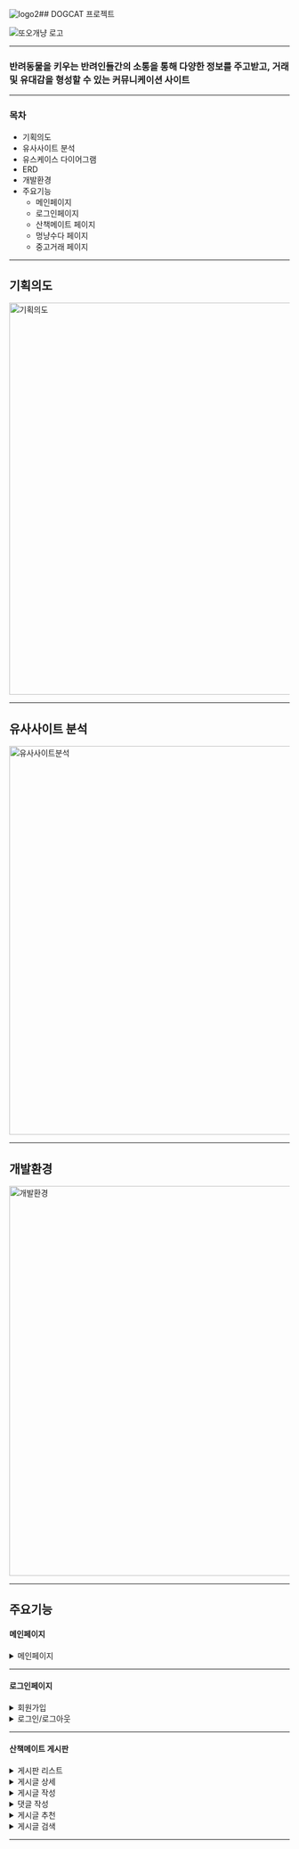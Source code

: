 ![logo2](https://github.com/yejin0220/DOGCAT/assets/117423376/09c42c56-171a-436e-8280-e3a2f420c37c)## DOGCAT 프로젝트
<div>

![또오개냥 로고](https://github.com/yejin0220/DOGCAT/assets/117423376/58254853-01e2-47ef-8360-c82b66f280aa)

</div>
<hr>

### 반려동물을 키우는 반려인들간의 소통을 통해 다양한 정보를 주고받고, 거래 및 유대감을 형성할 수 있는 커뮤니케이션 사이트

---

### 목차
* 기획의도
* 유사사이트 분석
* 유스케이스 다이어그램
* ERD
* 개발환경
* 주요기능
  - 메인페이지
  - 로그인페이지
  - 산책메이트 페이지
  - 멍냥수다 페이지
  - 중고거래 페이지

---
## 기획의도
<div>
  <img width="704" alt="기획의도" src="https://github.com/yejin0220/DOGCAT/assets/117423376/df33cb74-7f78-42d1-b52d-2cfa8cab5c73">
</div>
<hr>

## 유사사이트 분석
<div>
  <img width="698" alt="유사사이트분석" src="https://github.com/yejin0220/DOGCAT/assets/117423376/44991a5a-e2da-4d61-8691-4ee1908a0755">
</div>
<hr>

## 개발환경
<div>
  <img width="700" alt="개발환경" src="https://github.com/yejin0220/DOGCAT/assets/117423376/c2ed8ac6-e54b-4d33-8c6a-d8430e8de55e">
</div>
<hr>

## 주요기능
<h4>메인페이지</h4>
<details>
  <summary>메인페이지</summary>
  <div markdown="1">

![또오개냥 메인](https://github.com/yejin0220/DOGCAT/assets/117423376/ce1072f2-459a-4e10-a7e7-2064f91c0521)

  </div>
</details>
<hr>

<h4>로그인페이지</h4>
<details>
  <summary>회원가입</summary>
  <div markdown="1">
  </div>
</details>
<details>
  <summary>로그인/로그아웃</summary>
  <div markdown="1">

![로그인 로그아웃](https://github.com/yejin0220/DOGCAT/assets/117423376/11879f3b-2eef-4942-9b4a-4b4b71dd85a3)

  </div>
</details>
<hr>

<h4>산책메이트 게시판</h4>
<details>
  <summary>게시판 리스트</summary>
  <div markdown="1">

![산책 게시판리스트](https://github.com/yejin0220/DOGCAT/assets/117423376/719cccdc-1393-4be5-868d-d2ccde4f688d)

  </div>
</details>
<details>
  <summary>게시글 상세</summary>
  <div markdown="1">

![산책메이트 디테일](https://github.com/yejin0220/DOGCAT/assets/117423376/7ad0cf62-b05b-4ec2-b26e-72468f831abc)

  </div>
</details>
<details>
  <summary>게시글 작성</summary>
  <div markdown="1">

![산책메이트작성](https://github.com/yejin0220/DOGCAT/assets/117423376/fdd0a159-56ee-4d84-b141-71b8d87bea91)

  </div>
</details>
<details>
  <summary>댓글 작성</summary>
  <div markdown="1">

![산책메이트 댓글](https://github.com/yejin0220/DOGCAT/assets/117423376/7b82f6e6-c601-462e-8a8d-371217bdccd7)

  </div>
</details>
<details>
  <summary>게시글 추천</summary>
  <div markdown="1">

![산책메이트 추천](https://github.com/yejin0220/DOGCAT/assets/117423376/05b22117-b3c2-4242-952a-573696393634)

  </div>
</details>
<details>
  <summary>게시글 검색</summary>
  <div markdown="1">

![산책메이트 검색](https://github.com/yejin0220/DOGCAT/assets/117423376/d0eeebe7-a1bd-4534-8f98-09e2d9250590)

  </div>
</details>
<hr>
  






